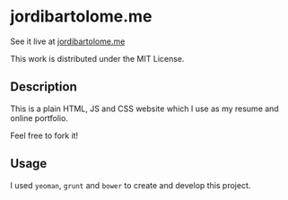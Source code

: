 jordibartolome.me
=========

See it live at <a href="http://jordibartolome.me">jordibartolome.me</a>

This work is distributed under the MIT License.

Description
-----------

This is a plain HTML, JS and CSS website which I use as my resume and online portfolio.

Feel free to fork it!

Usage
-----

I used `yeoman`, `grunt` and `bower` to create and develop this project.
